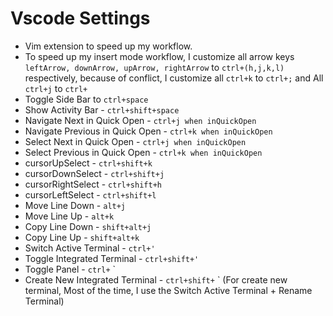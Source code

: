 # Vscode Settings

- Vim extension to speed up my workflow.
- To speed up my insert mode workflow, I customize all arrow keys `leftArrow, downArrow, upArrow, rightArrow` to `ctrl+(h,j,k,l)` respectively, because of conflict, I customize all `ctrl+k` to `ctrl+;` and All `ctrl+j` to `ctrl+`
- Toggle Side Bar to `ctrl+space`
- Show Activity Bar - `ctrl+shift+space`
- Navigate Next in Quick Open - `ctrl+j when inQuickOpen`
- Navigate Previous in Quick Open - `ctrl+k when inQuickOpen`
- Select Next in Quick Open - `ctrl+j when inQuickOpen`
- Select Previous in Quick Open - `ctrl+k when inQuickOpen`
- cursorUpSelect - `ctrl+shift+k`
- cursorDownSelect - `ctrl+shift+j`
- cursorRightSelect - `ctrl+shift+h`
- cursorLeftSelect - `ctrl+shift+l`
- Move Line Down - `alt+j`
- Move Line Up - `alt+k`
- Copy Line Down - `shift+alt+j`
- Copy Line Up - `shift+alt+k`
- Switch Active Terminal - `ctrl+'`
- Toggle Integrated Terminal - `ctrl+shift+'`
- Toggle Panel - `ctrl+` `
- Create New Integrated Terminal - `ctrl+shift+` ` (For create new terminal, Most of the time, I use the Switch Active Terminal + Rename Terminal)
